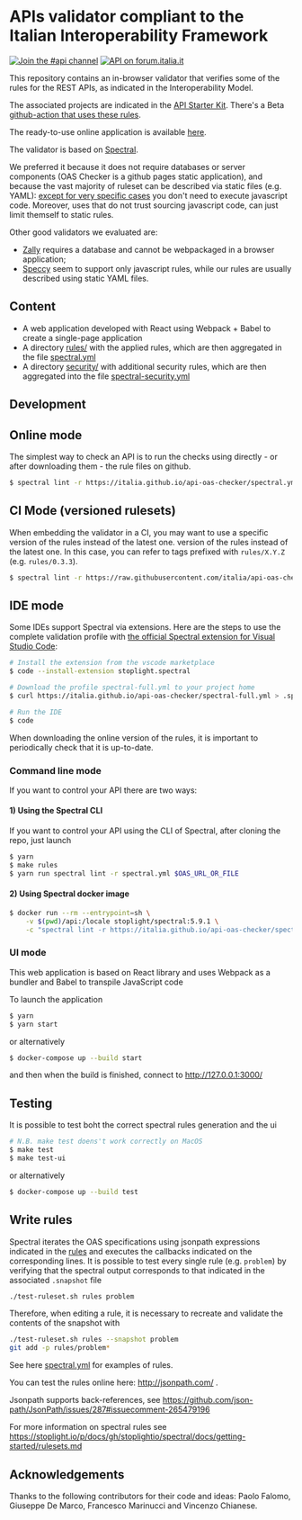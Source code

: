 # APIs validator compliant to the Italian Interoperability Framework

[![Join the #api channel](https://img.shields.io/badge/Slack-%23api-blue.svg?logo=slack)](https://developersitalia.slack.com/messages/CDKBYTG74)
[![API on forum.italia.it](https://img.shields.io/badge/Forum-interoperabilit%C3%A0-blue.svg)](https://forum.italia.it/c/piano-triennale/interoperabilita)

This repository contains an in-browser validator that verifies some of the rules for the REST APIs, as indicated in the Interoperability Model.

The associated projects are indicated in the [API Starter Kit](https://github.com/teamdigitale/api-starter-kit).
There's a Beta [github-action that uses these rules](https://github.com/teamdigitale/api-oas-checker-action).

The ready-to-use online application is available [here](https://teamdigitale.github.io/api-oas-checker).

The validator is based on [Spectral](https://github.com/stoplightio/spectral).

We preferred it because
it does not require databases or server components (OAS Checker is a github pages static application),
and because the vast majority of ruleset can be described via static files (e.g. YAML):
[except for very specific cases](security/functions/) you don't need to execute javascript code.
Moreover, uses that do not trust sourcing javascript code, can just limit themself to static rules.

Other good validators we evaluated are:

- [Zally](https://github.com/zalando/zally) requires a database and cannot be webpackaged in a browser application;
- [Speccy](https://github.com/wework/speccy) seem to support only javascript rules, while our rules are usually described using static YAML files.

## Content

- A web application developed with React using Webpack + Babel to create a single-page application
- A directory [rules/](rules/) with the applied rules, which are then aggregated in the file [spectral.yml](https://italia.github.io/api-oas-checker/spectral.yml)
- A directory [security/](security/) with additional security rules, which are then aggregated into the file [spectral-security.yml](https://italia.github.io/api-oas-checker/spectral-security.yml)

## Development

## Online mode

The simplest way to check an API is to run the checks using
directly - or after downloading them - the rule files on github.

```bash
$ spectral lint -r https://italia.github.io/api-oas-checker/spectral.yml $OAS_URL_OR_FILE
```

## CI Mode (versioned rulesets)

When embedding the validator in a CI, you may want to use a specific version of the rules instead of the latest one.
version of the rules instead of the latest one. In this case, you can refer to
tags prefixed with `rules/X.Y.Z` (e.g. `rules/0.3.3`).

```bash
$ spectral lint -r https://raw.githubusercontent.com/italia/api-oas-checker/rules/0.3.3/spectral.yml $OAS_URL_OR_FILE
```

## IDE mode

Some IDEs support Spectral via extensions.
Here are the steps to use the complete validation profile
with [the official Spectral extension for Visual Studio Code](https://github.com/stoplightio/vscode-spectral):

```bash
# Install the extension from the vscode marketplace
$ code --install-extension stoplight.spectral

# Download the profile spectral-full.yml to your project home
$ curl https://italia.github.io/api-oas-checker/spectral-full.yml > .spectral.yml

# Run the IDE
$ code
```

When downloading the online version of the rules, it is important to periodically check that it is up-to-date.

### Command line mode

If you want to control your API there are two ways:

#### 1) Using the Spectral CLI

If you want to control your API using the CLI of Spectral, after cloning the repo, just launch

```bash
$ yarn
$ make rules
$ yarn run spectral lint -r spectral.yml $OAS_URL_OR_FILE
```

#### 2) Using Spectral docker image

```bash
$ docker run --rm --entrypoint=sh \
    -v $(pwd)/api:/locale stoplight/spectral:5.9.1 \
    -c "spectral lint -r https://italia.github.io/api-oas-checker/spectral.yml /locale/openapi.yaml"
```

### UI mode

This web application is based on React library and uses Webpack as a bundler and Babel to transpile JavaScript code

To launch the application

```bash
$ yarn
$ yarn start
```
or alternatively

```bash
$ docker-compose up --build start
```

and then when the build is finished, connect to http://127.0.0.1:3000/

## Testing

It is possible to test boht the correct spectral rules generation and the ui

```bash
# N.B. make test doens't work correctly on MacOS
$ make test
$ make test-ui
```

or alternatively

```bash
$ docker-compose up --build test
```

## Write rules

Spectral iterates the OAS specifications using jsonpath expressions
indicated in the [rules](rules/)
and executes the callbacks indicated on the corresponding lines.
It is possible to test every single rule (e.g. `problem`) by verifying
that the spectral output corresponds to that indicated in the associated `.snapshot` file

```bash
./test-ruleset.sh rules problem
```

Therefore, when editing a rule, it is necessary to recreate and validate the contents of the snapshot
with

```bash
./test-ruleset.sh rules --snapshot problem
git add -p rules/problem*
```

See here [spectral.yml](spectral.yml) for examples of rules.

You can test the rules online here: http://jsonpath.com/ .

Jsonpath supports back-references,
see https://github.com/json-path/JsonPath/issues/287#issuecomment-265479196

For more information on spectral rules see https://stoplight.io/p/docs/gh/stoplightio/spectral/docs/getting-started/rulesets.md

## Acknowledgements

Thanks to the following contributors for their code and ideas:
Paolo Falomo,
Giuseppe De Marco,
Francesco Marinucci
and Vincenzo Chianese.
